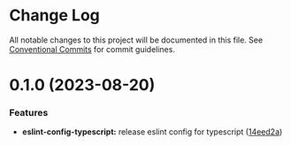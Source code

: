 # Change Log

All notable changes to this project will be documented in this file.
See [Conventional Commits](https://conventionalcommits.org) for commit guidelines.

# 0.1.0 (2023-08-20)

### Features

- **eslint-config-typescript:** release eslint config for typescript ([14eed2a](https://github.com/JaneJeon/dev/commit/14eed2a2563024e9ef937af2a5d4f81e539a423d))
